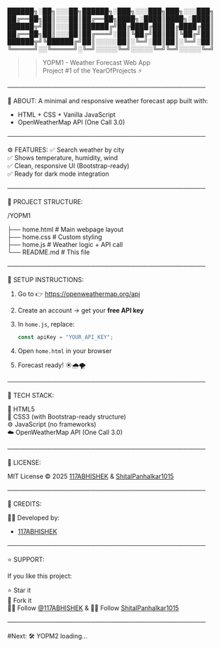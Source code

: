 ██████╗░██╗░░░██╗██████╗░███╗░░░███╗███╗░░░███╗  
██╔══██╗██║░░░██║██╔══██╗████╗░████║████╗░████║  
██████╦╝██║░░░██║██████╔╝██╔████╔██║██╔████╔██║  
██╔══██╗██║░░░██║██╔═══╝░██║╚██╔╝██║██║╚██╔╝██║  
██████╦╝╚██████╔╝██║░░░░░██║░╚═╝░██║██║░╚═╝░██║  
╚═════╝░░╚═════╝░╚═╝░░░░░╚═╝░░░░░╚═╝╚═╝░░░░░╚═╝

> > YOPM1 - Weather Forecast Web App  
> > Project #1 of the YearOfProjects ⚡

─────────────────────────────────────────────

🧠 ABOUT:
A minimal and responsive weather forecast app built with:

- HTML + CSS + Vanilla JavaScript
- OpenWeatherMap API (One Call 3.0)

─────────────────────────────────────────────

⚙️ FEATURES:
✅ Search weather by city  
 ✅ Shows temperature, humidity, wind  
 ✅ Clean, responsive UI (Bootstrap-ready)  
 ✅ Ready for dark mode integration

─────────────────────────────────────────────

📁 PROJECT STRUCTURE:

/YOPM1

├── home.html # Main webpage layout  
 ├── home.css # Custom styling  
 ├── home.js # Weather logic + API call  
 └── README.md # This file

─────────────────────────────────────────────

🔐 SETUP INSTRUCTIONS:

1. Go to 👉 https://openweathermap.org/api
2. Create an account → get your **free API key**
3. In `home.js`, replace:

   ```js
   const apiKey = "YOUR_API_KEY";
   ```

4. Open `home.html` in your browser
5. Forecast ready! ☀️🌧️🌪️

─────────────────────────────────────────────

🧪 TECH STACK:

🧱 HTML5  
 🎨 CSS3 (with Bootstrap-ready structure)  
 ⚙️ JavaScript (no frameworks)  
 ☁️ OpenWeatherMap API (One Call 3.0)

─────────────────────────────────────────────

🧾 LICENSE:

MIT License © 2025 [117ABHISHEK](https://github.com/117ABHISHEK) & [ShitalPanhalkar1015](https://github.com/ShitalPanhalkar1015)

─────────────────────────────────────────────

🤝 CREDITS:

👨‍💻 Developed by:

- [117ABHISHEK](https://github.com/117ABHISHEK)

─────────────────────────────────────────────

⭐ SUPPORT:

If you like this project:

⭐ Star it  
 🍴 Fork it  
 🧑‍💻 Follow [@117ABHISHEK](https://github.com/117ABHISHEK) &
👩‍💻 Follow [ShitalPanhalkar1015](https://github.com/ShitalPanhalkar1015)

─────────────────────────────────────────────

#Next: 🛠️ YOPM2 loading...
